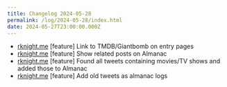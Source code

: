 ```yaml
---
title: Changelog 2024-05-28
permalink: /log/2024-05-28/index.html
date: 2024-05-27T23:00:00.000Z
---
```


- [rknight.me](https://rknight.me) [feature] Link to TMDB/Giantbomb on entry pages
- [rknight.me](https://rknight.me) [feature] Show related posts on Almanac
- [rknight.me](https://rknight.me) [feature] Found all tweets containing movies/TV shows and added those to Almanac
- [rknight.me](https://rknight.me) [feature] Add old tweets as almanac logs